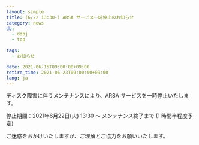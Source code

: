 ```yaml
---
layout: simple
title: (6/22 13:30-) ARSA サービス一時停止のお知らせ
category: news
db:
  - ddbj
  - top

tags:
  - お知らせ

date: 2021-06-15T09:00:00+09:00
retire_time: 2021-06-23T09:00:00+09:00
lang: ja
---
```


ディスク障害に伴うメンテナンスにより、ARSA サービスを一時停止いたします。

停止期間：2021年6月22日(火) 13:30 ～ メンテナンス終了まで (1 時間半程度予定)

ご迷惑をおかけいたしますが、ご理解とご協力をお願いいたします。

